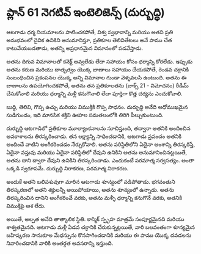 # ప్లాన్ 61 నెగటివ్ ఇంటెలిజెన్స్ (దుర్బుద్ధి)

ఆటగాడు ధర్మ నియమాలను పాటించకపోతే, విశ్వ స్వభావాన్ని మరియు అతని ప్రతి అనుభవంలో దైవిక ఉనికిని అనుమానిస్తూ, ప్రతికూల తెలివితేటలు అనే పాము చేత కాటువేయబడతాడు, అతన్ని అప్రధానమైన విమానంలో పడవేస్తాడు.

అతను దిగువ విమానాలతో కనెక్ట్ అవ్వలేడు లేదా సహాయం కోసం ధర్మాన్ని కోరలేడు. ఇప్పుడు అతను కరుణ మరియు దాతృత్వం యొక్క బాణాలు సహాయం చేయకపోతే, రెండవ చక్రానికి సంబంధించిన ప్రకంపనల యొక్క అన్ని విమానాల గుండా వెళ్ళవలసి ఉంటుంది. అతను ఈ బాణాలను ఉపయోగించకపోతే, అతను తన ప్రతికూలతను (బాక్స్ 21 - విమోచనం) రీడీమ్ చేసుకోవాలి మరియు ధర్మాన్ని మళ్లీ కనుగొనాలి లేదా పూర్తిగా కొత్త చర్యను ఎంచుకోవాలి.

బుద్ధి, తెలివి, గొప్ప ఉచ్చు మరియు విముక్తికి గొప్ప సాధనం. దుర్బుద్ధి అనేది అధోముఖమైన సుడిగుండం, ఇది మానసిక శక్తిని ఊహల సమతలంలోకి తిరిగి పీల్చుకుంటుంది.

దుర్బుద్ధి ఆటగాడిలో ప్రతికూల మూల్యాంకనాలను సూచిస్తుంది, తద్వారా అతనికి అందించిన అవకాశాలను తిరస్కరించాడు. తన లక్ష్యాన్ని సాధించడానికి, ఆటగాడు ప్రపంచం అతనికి అందించే వాటిని అంగీకరించడం నేర్చుకోవాలి. అతను పరిస్థితిలోని ఏదైనా అంశాన్ని తిరస్కరిస్తే, ఏదైనా వస్తువు మరియు ఏదైనా పరిస్థితిలో దేవుని ఉనికిని అతను అనుమానించినట్లయితే, అతను దాని ద్వారా దేవుని ఉనికిని తిరస్కరించాడు. ఎందుకంటే పరమాత్మ సర్వసత్యం. అంతా ఒక్కడి స్వరూపమే. దుర్బుద్ధి నిరాకరణ, పరమాత్మ నిరాకరణ.

అందుకే అతని బలిపశువుగా మారిన ఆటగాడు శూన్యంలో పడిపోతాడు. భగవంతుని తిరస్కరణలో అతని శక్తులన్నీ అయిపోయాయి, అతను శూన్యంలో ఉన్నాడు. అతను తిరస్కరించిన దానిని అంగీకరించే వరకు, అతను మళ్ళీ ధర్మాన్ని కనుగొనే వరకు, అతనికి విముక్తిపై ఆశ లేదు.

అయితే, అల్పత అనేది తాత్కాలిక స్థితి. కాస్మిక్ స్పృహ మాత్రమే సంపూర్ణమైనది మరియు శాశ్వతమైనది. ఆటగాడు మళ్లీ ఏడవ చక్రానికి చేరుకున్నట్లయితే, వారి బలవంతంగా శూన్యమైన బహిష్కరణ సానుకూల మేధస్సును కొనసాగించడానికి మరియు ఈ పాము యొక్క దవడలను నివారించడానికి వారికి అంతర్గత అవసరాన్ని ఇస్తుంది.
